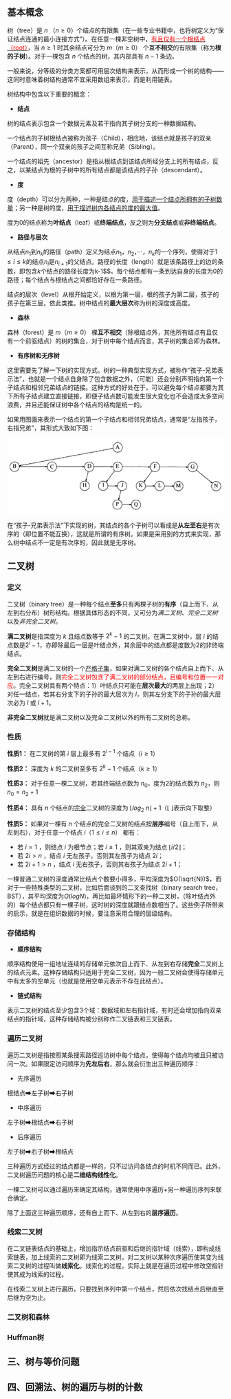## 基本概念

树（tree）是 $n$ （$n \ge 0$）个结点的有限集（在一些专业书籍中，也将树定义为“保证结点连通的最小连接方式”）。在任意一棵非空树中，<u><font color=red>有且仅有一个根结点（root）</font></u>，当 $n \ge 1$ 时其余结点可分为 $m （m \ge 0）$ 个**互不相交**的有限集（称为**根的子树**）。对于一棵包含 $n$ 个结点的树，其内部具有 $n - 1$ 条边。

一般来说，分等级的分类方案都可用层次结构来表示，从而形成一个树的结构——这同时意味着树结构通常不宜采用数组来表示，而是利用链表。

树结构中包含以下重要的概念：

+ **结点**

树的结点表示包含一个数据元素及若干指向其子树分支的一种数据结构。

一个结点的子树根结点被称为孩子（Child），相应地，该结点就是孩子的双亲（Parent），同一个双亲的孩子之间互称兄弟（Sibling）。

一个结点的祖先（ancestor）是指从根结点到该结点所经分支上的所有结点，反之，以某结点为根的子树中的所有结点都是该结点的子孙（descendant）。

+ **度**

度（depth）可以分为两种，一种是结点的度，<u>用于描述一个结点所拥有的子树数量</u>；另一种是树的度，<u>用于描述树内各结点的度的最大值</u>。

度为0的结点称为**叶结点**（leaf）或**终端结点**，反之则为**分支结点**或**非终端结点**。

+ **路径与层次**

从结点$n_1$到$n_k$的路径（path）定义为结点$n_1$，$n_2$，···，$n_k$的一个序列，使得对于$1 \le i \le k$的结点$n_i$是$n_{i+1}$的父结点。路径的长度（length）就是该条路径上的边的条数，即包含$k$个结点的路径长度为k-1$$。每个结点都有一条到达自身的长度为0的路径；每个结点与根结点之间都恰好存在一条路径。

结点的层次（level）从根开始定义，以根为第一层，根的孩子为第二层，孩子的孩子在第三层，依此类推。树中结点的**最大层次**称为树的深度或高度。

+ **森林**

森林（forest）是 $m（m \ge 0）$ 棵**互不相交**（除根结点外，其他所有结点有且仅有一个前驱结点）的树的集合，对于树中每个结点而言，其子树的集合即为森林。

+ **有序树和无序树**

这里需要先了解一下树的实现方式。树的一种典型实现方式，被称作“孩子-兄弟表示法”，也就是一个结点自身除了包含数据之外，（可能）还会分别声明指向第一个子结点和相邻兄弟结点的链接。这种方式的好处在于，可以避免每个结点都要为其下所有子结点建立直接链接，即便子结点数可能发生很大变化也不会造成太多空间浪费，并且还能保证树中各个结点的结构是统一的。

如果用图画来表示一个结点的第一个子结点和相邻兄弟结点，通常是“左指孩子，右指兄弟”，其形式大致如下图：

![](pics/tree1.png)

在“孩子-兄弟表示法”下实现的树，其结点的各个子树可以看成是**从左至右**是有次序的（即位置不能互换），这就是所谓的有序树。如果是采用别的方式来实现，那么树中结点不一定是有次序的，因此就是无序树。

## 二叉树

### 定义

二叉树（binary tree）是一种每个结点**至多**只有两棵子树的**有序**（自上而下、从左到右分布）树形结构。根据具体形态的不同，又可分为*满二叉树*、*完全二叉树* 以及*非完全二叉树*。

**满二叉树**是指深度为 $k$ 且结点数等于 $2^k-1$ 的二叉树。在满二叉树中，层 $i$ 的结点数是$2^i-1$，亦即除最后一层是叶结点外，其余层中的结点都是度数为2的非终端结点。

**完全二叉树**是满二叉树的一个<u>严格子集</u>，如果对满二叉树的各个结点自上而下、从左到右进行编号，则<font color=red>完全二叉树包含了满二叉树的部分结点，且编号和位置一一对应</font>。完全二叉树具有两个特点：1）叶结点只可能在**层次最大**的两层上出现；2）对任一结点，若其右分支下的子孙的最大层次为 $l$，则其左分支下的子孙的最大层次必为 $l$ 或 $l+1$。

**非完全二叉树**就是满二叉树以及完全二叉树以外的所有二叉树的总称。

### 性质

**性质1：**   在二叉树的第 $i$ 层上最多有 $2^{i-1}$ 个结点$（i \ge 1）$

**性质2：**   深度为 $k$ 的二叉树至多有 $2^k-1$ 个结点$（k \ge 1）$

**性质3：**   对于任意一棵二叉树，若其终端结点数为 $n_0$，度为2的结点数为 $n_2$，则 $n_0 = n_2 + 1$

**性质4：**   具有 $n$ 个结点的<u>完全</u>二叉树的深度为 $⌊log_2\ n⌋ + 1$（⌊ ⌋表示向下取整）

**性质5：**   如果对一棵有 $n$ 个结点的完全二叉树的结点按**层序**编号（自上而下，从左到右），对于任意一个结点 $i（1 \le i \le n）$ 都有：
* 若 $i = 1$ ，则结点 $i$ 为根节点；若 $i \ge 1$ ，则其双亲为结点 $⌊i/2⌋$；
* 若 $2i > n$ ，结点 $i$ 无左孩子，否则其左孩子为结点 $2i$；
* 若 $2i + 1 > n$ ，结点 $i$ 无右孩子，否则其右孩子为结点 $2i + 1$；

一棵普通二叉树的深度通常比结点个数要小得多，平均深度为$O(\sqrt{N})$，而对于一些特殊类型的二叉树，比如后面谈到的二叉查找树（binary search tree，BST），其平均深度为$O(log N)$，再比如最坏情形下的一种二叉树，（除叶结点外的）每个结点都只有一棵子树，这时树的深度就跟结点数相当了。这些例子所带来的启示，就是在组织数据的时候，要注意采用合理的层级结构。

### 存储结构

+ **顺序结构**

顺序结构使用一组地址连续的存储单元依次自上而下、从左到右存储**完全**二叉树上的结点元素。这种存储结构只适用于完全二叉树，因为一般二叉树会使得存储单元中有太多的空单元（也就是使用空单元表示不存在此结点）。

+ **链式结构**

表示二叉树的结点至少包含3个域：数据域和左右指针域，有时还会增加指向双亲结点的指针域，这种存储结构被分别称作二叉链表和三叉链表。

### 遍历二叉树

遍历二叉树是指按照某条搜索路径巡访树中每个结点，使得每个结点均被且只被访问一次。如果限定访问顺序为**先左后右**，那么就会衍生出三种遍历顺序：

+ 先序遍历

根结点➡左子树➡右子树

+ 中序遍历

左子树➡根结点➡右子树

+ 后序遍历

左子树➡右子树➡根结点

三种遍历方式经过的结点都是一样的，只不过访问各结点的时机不同而已。此外，二叉树遍历问题的核心是**二维结构线性化**。

一棵二叉树可以通过遍历来确定其结构，通常使用中序遍历+另一种遍历序列来联合确定。

除了上面这三种遍历顺序，还有自上而下、从左到右的**层序遍历**。

### 线索二叉树

在二叉链表结点的基础上，增加指示结点前驱和后继的指针域（线索），即构成线索链表，加上线索的二叉树即为线索二叉树。对二叉树以某种次序遍历使其变为线索二叉树的过程叫做**线索化**。线索化的过程，实际上就是在遍历过程中修改空指针使其成为线索的过程。

在线索二叉树上进行遍历，只要找到序列中第一个结点，然后依次找结点后继直至后继为空为止。

### 二叉树和森林

### Huffman树

## 三、树与等价问题

## 四、回溯法、树的遍历与树的计数